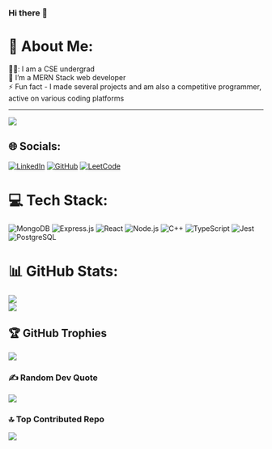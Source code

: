 ### Hi there 👋
# 💫 About Me:


👨‍💻:  I am a CSE undergrad <br>🌱 I’m a MERN Stack web developer <br>⚡️ Fun fact - I made several projects and am also a competitive programmer, active on various coding platforms

---

![](https://komarev.com/ghpvc/?username=ayush-0110)

## 🌐 Socials:
[![LinkedIn](https://img.shields.io/badge/LinkedIn-%230077B5.svg?logo=linkedin&logoColor=white)](https://www.linkedin.com/in/ayush-tiwari-7b2514220) [![GitHub](https://img.shields.io/badge/GitHub-%23121011.svg?logo=github&logoColor=white)](https://github.com/ayush-0110) [![LeetCode](https://img.shields.io/badge/LeetCode-%23FA7343.svg?logo=LeetCode&logoColor=white)](https://leetcode.com/ayush_0110/)

# 💻 Tech Stack:
![MongoDB](https://img.shields.io/badge/MongoDB-%2347A248.svg?style=for-the-badge&logo=mongodb&logoColor=white) 
![Express.js](https://img.shields.io/badge/Express.js-%23404d59.svg?style=for-the-badge) 
![React](https://img.shields.io/badge/React-%2320232a.svg?style=for-the-badge&logo=react&logoColor=%2361DAFB) 
![Node.js](https://img.shields.io/badge/Node.js-%23339933.svg?style=for-the-badge&logo=node-dot-js&logoColor=white) 
![C++](https://img.shields.io/badge/C++-%2300599C.svg?style=for-the-badge&logo=c%2B%2B&logoColor=white) 
![TypeScript](https://img.shields.io/badge/TypeScript-%233178C6.svg?style=for-the-badge&logo=typescript&logoColor=white) 
![Jest](https://img.shields.io/badge/Jest-%23C21325.svg?style=for-the-badge&logo=jest&logoColor=white) 
![PostgreSQL](https://img.shields.io/badge/PostgreSQL-%23336791.svg?style=for-the-badge&logo=postgresql&logoColor=white)

# 📊 GitHub Stats:
![](https://github-readme-stats.vercel.app/api?username=ayush-0110&theme=radical&hide_border=true&include_all_commits=true&count_private=true)<br/>
![](https://github-readme-streak-stats.herokuapp.com/?user=ayush-0110&theme=radical&hide_border=true)<br/>

## 🏆 GitHub Trophies
![](https://github-profile-trophy.vercel.app/?username=ayush-0110&theme=radical&no-frame=true&no-bg=true&margin-w=4)

### ✍️ Random Dev Quote
![](https://quotes-github-readme.vercel.app/api?type=horizontal&theme=radical)

### 🔝 Top Contributed Repo
![](https://github-contributor-stats.vercel.app/api?username=ayush-0110&limit=5&theme=dracula&combine_all_yearly_contributions=true)

<!-- Proudly created with GPRM ( https://gprm.itsvg.in ) -->

<!--
ayush-0110/ayush-0110 is a ✨ _special_ ✨ repository because its README.md (this file) appears on your GitHub profile.

Here are some ideas to get you started:

- 🔭 I’m currently working on ...
- 🌱 I’m currently learning ...
- 👯 I’m looking to collaborate on ...
- 🤔 I’m looking for help with ...
- 💬 Ask me about ...
- 📫 How to reach me: ...
- 😄 Pronouns: ...
- ⚡️ Fun fact: ...
-->
